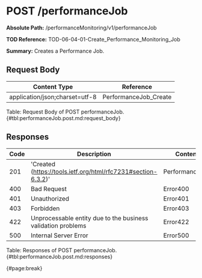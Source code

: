 <!--
    ATTENTION: This file was generated via gradle!
               Do NOT manually edit this file! Any such changes will be overwritten!
-->

# POST /performanceJob

**Absolute Path:** /performanceMonitoring/v1/performanceJob

**TOD Reference:** TOD-06-04-01-Create_Performance_Monitoring_Job

**Summary:** Creates a Performance Job.

## Request Body

| Content Type | Reference |
|--------------|-----------|
| application/json;charset=utf-8 | PerformanceJob_Create |

Table: Request Body of POST performanceJob. {#tbl:performanceJob.post.md:request_body}

## Responses

| Code | Description | Content |
|------|-------------|---------|
| 201 | 'Created (https://tools.ietf.org/html/rfc7231#section-6.3.2)' | PerformanceJob |
| 400 | Bad Request | Error400 |
| 401 | Unauthorized | Error401 |
| 403 | Forbidden | Error403 |
| 422 | Unprocessable entity due to the business validation problems | Error422 |
| 500 | Internal Server Error | Error500 |

Table: Responses of POST performanceJob. {#tbl:performanceJob.post.md:responses}

{#page:break}
